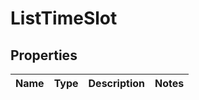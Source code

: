 # ListTimeSlot

## Properties
Name | Type | Description | Notes
------------ | ------------- | ------------- | -------------
